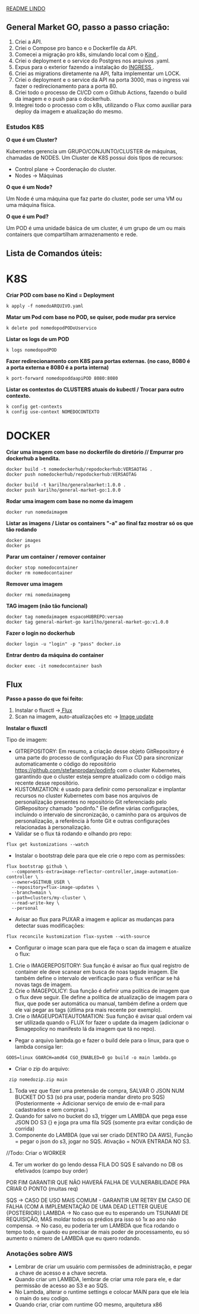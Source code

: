 
<a href= "https://raullesteves.medium.com/github-como-fazer-um-readme-md-bonitão-c85c8f154f8"> README LINDO </a>

## General Market GO, passo a passo criação:

1. Criei a API.
2. Criei o Compose pro banco e o Dockerfile da API.
3. Comecei a migração pro k8s, simulando local com o <a href="https://kind.sigs.k8s.io"> Kind </a>.
4. Criei o deployment e o service do Postgres nos arquivos .yaml.
5. Expus para o exterior fazendo a instalação do  <a href="https://kind.sigs.k8s.io/docs/user/ingress/"> INGRESS </a>.
6. Criei as migrations diretamente na API, falta implementar um LOCK. 
7. Criei o deployment e o service da API na porta 3000, mas o ingress vai fazer o redirecionamento para a porta 80.
8. Criei todo o processo de CI/CD com o Github Actions, fazendo o build da imagem e o push para o dockerhub.
9. Integrei todo o processo com o k8s, utilizando o Flux como auxiliar para deploy da imagem e atualização do mesmo.

### Estudos K8S

**O que é um Cluster?**

 Kubernetes gerencia um GRUPO/CONJUNTO/CLUSTER de máquinas, chamadas de NODES.
Um Cluster de K8S possui dois tipos de recursos:
* Control plane -> Coordenação do cluster.
* Nodes -> Máquinas

**O que é um Node?**

 Um Node é uma máquina que faz parte do cluster, pode ser uma VM ou uma máquina física. 

**O que é um Pod?**

 Um POD é uma unidade básica de um cluster, é um grupo de um ou mais containers que compartilham armazenamento e rede.

## Lista de Comandos úteis:
# K8S
**Criar POD com base no Kind = Deployment**
````
k apply -f nomedoARQUIVO.yaml
````

**Matar um Pod com base no POD, se quiser, pode mudar pra service**
````
k delete pod nomedopodPODoUservico
````

**Listar os logs de um POD**
````
k logs nomedopodPOD
````

**Fazer redirecionamento com K8S para portas externas. (no caso, 8080 é a porta externa e 8080 é a porta interna)**
````
k port-forward nomedopoddaapiPOD 8080:8080
````
**Listar os contextos do CLUSTERS atuais do kubectl / Trocar para outro contexto.**
````
k config get-contexts
k config use-context NOMEDOCONTEXTO
````

# DOCKER

**Criar uma imagem com base no dockerfile do diretório // Empurrar pro dockerhub a bendita.**
````
docker build -t nomedockerhub/repodockerhub:VERSAOTAG .
docker push nomedockerhub/repodockerhub:VERSAOTAG

docker build -t karilho/generalmarket:1.0.0 .
docker push karilho/general-market-go:1.0.0
````

**Rodar uma imagem com base no nome da imagem**
````
docker run nomedaimagem
````

**Listar as imagens / Listar os containers "-a" ao final faz mostrar só os que tão rodando**
````
docker images
docker ps
````

**Parar um container / remover container**
````
docker stop nomedocontainer
docker rm nomedocontainer
````

**Remover uma imagem**
````
docker rmi nomedaimagemg
````

**TAG imagem (não tão funcional)**
````
docker tag nomedaimagem espacoHUBREPO:versao
docker tag general-market-go karilho/general-market-go:v1.0.0
````

**Fazer o login no dockerhub**
````
docker login -u "login" -p "pass" docker.io
````

**Entrar dentro da máquina do container**
````
docker exec -it nomedocontainer bash
````

## Flux

**Passo a passo do que foi feito:**

1. Instalar o fluxctl -><a href="https://fluxcd.io/flux/get-started/ "> Flux </a>
2. Scan na imagem, auto-atualizações etc -> <a href="https://fluxcd.io/flux/guides/image-update/"> Image update </a>

**Instalar o fluxctl**

Tipo de imagem:
* GITREPOSITORY: Em resumo, a criação desse objeto GitRepository é uma parte do processo de configuração do Flux CD para sincronizar automaticamente o código do repositório https://github.com/stefanprodan/podinfo com o cluster Kubernetes, garantindo que o cluster esteja sempre atualizado com o código mais recente desse repositório.
* KUSTOMIZATION:  é usado para definir como personalizar e implantar recursos no cluster Kubernetes com base nos arquivos de personalização presentes no repositório Git referenciado pelo GitRepository chamado "podinfo." Ele define várias configurações, incluindo o intervalo de sincronização, o caminho para os arquivos de personalização, a referência à fonte Git e outras configurações relacionadas à personalização.
* Validar se o flux tá rodando e olhando pro repo: 

````
flux get kustomizations --watch
````
* Instalar o bootstrap dele para que ele crie o repo com as permissões:
````
flux bootstrap github \
  --components-extra=image-reflector-controller,image-automation-controller \
  --owner=$GITHUB_USER \
  --repository=flux-image-updates \
  --branch=main \
  --path=clusters/my-cluster \
  --read-write-key \
  --personal
````

* Avisar ao flux para PUXAR a imagem e aplicar as mudanças para detectar suas modificações:
````
flux reconcile kustomization flux-system --with-source
````

* Configurar o image scan para que ele faça o scan da imagem e atualize o flux:
1. Crie o IMAGEREPOSITORY: Sua função é avisar ao flux qual registro de container ele deve scanear em busca de noas tagsde imagem. Ele também define o intervalo de verificação para o flux verificar se há novas tags de imagem.
2. Crie o IMAGEPOLICY: Sua função é definir uma política de imagem que o flux deve seguir. Ele define a política de atualização de imagem para o flux, que pode ser automática ou manual, também define a ordem que ele vai pegar as tags (útlima pra mais recente por exemplo).
3. Crie o IMAGEUPDATEAUTOMATION: Sua função é avisar qual ordem vai ser utilizada quando o FLUX for fazer o update da imagem (adicionar o $imagepolicy no manifesto lá da imagem que tá no repo).


* Pegar o arquivo lambda.go e fazer o build dele para o linux, para que o lambda consiga ler:
````
GOOS=linux GOARCH=amd64 CGO_ENABLED=0 go build -o main lambda.go
````

* Criar o zip do arquivo:

````
 zip nomedozip.zip main
````


1. Toda vez que fizer uma pretensão de compra, SALVAR O JSON NUM BUCKET DO S3 (só pra usar, poderia mandar direto pro SQS) (Posteriormente -> Adicionar serviço de envio de e-mail para cadastrados e sem compras.)
2. Quando for salvo no bucket do s3, trigger um LAMBDA que pega esse JSON DO S3 {} e joga pra uma fila SQS (somente pra evitar condição de corrida)
3. Componente do LAMBDA (que vai ser criado DENTRO DA AWS), 
Função = pegar o json do s3, jogar no SQS. 
Ativação = NOVA ENTRADA NO S3.

//Todo: Criar o WORKER


4. Ter um worker do go lendo dessa FILA DO SQS E salvando no DB os efetivados (campo buy order)


POR FIM GARANTIR QUE NÃO HAVERÁ FALHA DE VULNERABILIDADE PRA CRIAR O PONTO (muitas req)

SQS -> CASO DE USO MAIS COMUM - GARANTIR UM RETRY EM CASO DE FALHA (COM A IMPLEMENTAÇÃO DE UMA DEAD LETTER QUEUE {POSTERIOR})
LAMBDA -> No caso que eu to esperando um TSUNAMI DE REQUISIÇÃO, MAS moldar todos os prédios pra isso só 1x ao ano não compensa.
 -> No caso, eu poderia ter um LAMBDA que fica rodando o tempo todo, e quando eu precisar de mais poder de processamento, eu só aumento o número de LAMBDA que eu quero rodando.


### Anotações sobre AWS

* Lembrar de criar um usuário com permissões de administração, e pegar a chave de acesso e a chave secreta.
* Quando criar um LAMBDA, lembrar de criar uma role para ele, e dar permissão de acesso ao S3 e ao SQS.
* No Lambda, alterar o runtime settings e colocar MAIN para que ele leia o main do seu codigo.
* Quando criar, criar com runtime GO mesmo, arquitetura x86